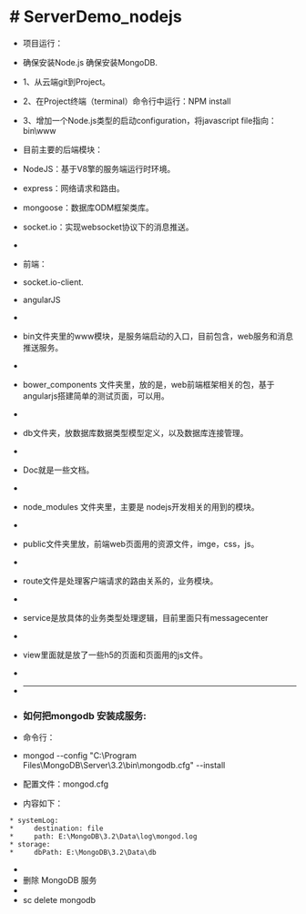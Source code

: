 # # ServerDemo_nodejs #

* 项目运行：
* 确保安装Node.js 确保安装MongoDB.
* 1、从云端git到Project。
* 2、在Project终端（terminal）命令行中运行：NPM install
* 3、增加一个Node.js类型的启动configuration，将javascript file指向：bin\www

* 目前主要的后端模块：
* NodeJS：基于V8擎的服务端运行时环境。
* express：网络请求和路由。
* mongoose：数据库ODM框架类库。
* socket.io：实现websocket协议下的消息推送。
* 
* 前端：
* socket.io-client.
* angularJS
* 
* bin文件夹里的www模块，是服务端启动的入口，目前包含，web服务和消息推送服务。
* 
* bower_components 文件夹里，放的是，web前端框架相关的包，基于angularjs搭建简单的测试页面，可以用。
* 
* db文件夹，放数据库数据类型模型定义，以及数据库连接管理。
* 
* Doc就是一些文档。
* 
* node_modules 文件夹里，主要是 nodejs开发相关的用到的模块。
* 
* public文件夹里放，前端web页面用的资源文件，imge，css，js。
* 
* route文件是处理客户端请求的路由关系的，业务模块。
* 
* service是放具体的业务类型处理逻辑，目前里面只有messagecenter
* 
* view里面就是放了一些h5的页面和页面用的js文件。
* 
* -----------------------------------
* ### 如何把mongodb 安装成服务: ###
* 命令行：
* mongod --config "C:\Program Files\MongoDB\Server\3.2\bin\mongodb.cfg" --install
* 配置文件：mongod.cfg
* 内容如下：
```
* systemLog:
*     destination: file
*     path: E:\MongoDB\3.2\Data\log\mongod.log
* storage:
*     dbPath: E:\MongoDB\3.2\Data\db
```
*     
* 删除 MongoDB 服务
* 
* sc delete mongodb